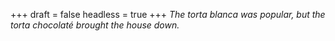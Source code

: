 
+++
draft = false
headless = true
+++
_The torta blanca was popular, but the torta chocolaté brought the house down._
